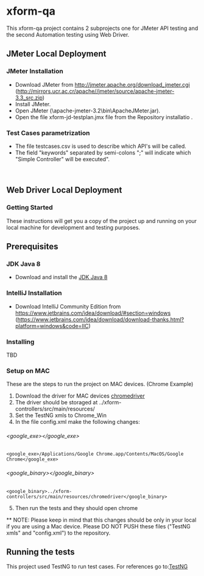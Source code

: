 # xform-qa
This xform-qa project contains 2 subprojects one for JMeter API testing and the second Automation testing using Web Driver.
## JMeter Local Deployment
### JMeter Installation
* Download JMeter from http://jmeter.apache.org/download_jmeter.cgi (http://mirrors.ucr.ac.cr/apache//jmeter/source/apache-jmeter-3.3_src.zip)
* Install JMeter.
* Open JMeter (\apache-jmeter-3.2\bin\ApacheJMeter.jar).
* Open the file xform-jd-testplan.jmx file from the Repository installatio .

### Test Cases parametrization
* The file testcases.csv is used to describe which API's will be called.
* The field "keywords" separated by semi-colons ";" will indicate which "Simple Controller" will be executed". 
<br>

## Web Driver Local Deployment

### Getting Started
These instructions will get you a copy of the project up and running on your local machine for development and testing purposes.

## Prerequisites

### JDK Java 8
* Download and install the [JDK Java 8](http://www.oracle.com/technetwork/java/javase/downloads/jdk8-downloads-2133151.html)

### IntelliJ Installation
* Download IntelliJ Community Edition from https://www.jetbrains.com/idea/download/#section=windows (https://www.jetbrains.com/idea/download/download-thanks.html?platform=windows&code=IIC)

### Installing

TBD

### Setup on MAC 
These are the steps to run the project on MAC devices. (Chrome Example)
1. Download the driver for MAC devices [chromedriver](http://chromedriver.chromium.org/)
2. The driver should be storaged at ../xform-controllers/src/main/resources/
3. Set the TestNG xmls to Chrome_Win
4. In the file config.xml make the following changes:

###### <google_exe></google_exe>
```
<google_exe>/Applications/Google Chrome.app/Contents/MacOS/Google Chrome</google_exe>
```
###### <google_binary></google_binary>
```
<google_binary>../xform-controllers/src/main/resources/chromedriver</google_binary>
```
5. Then run the tests and they should open chrome

** NOTE: Please keep in mind that this changes should be only in your local if you are using a Mac device. Please DO NOT PUSH these files ("TestNG xmls" and "config.xml") to the repository.
 
## Running the tests
This project used TestNG to run test cases. For references go to:[TestNG](http://testng.org/doc/selenium.html)
